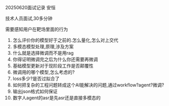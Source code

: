 20250620面试记录
安恒

技术人员面试,30多分钟

需要感知用户在靶场里面的行为

1.  怎么评价你的模型好于之前的.怎么量化,怎么对上交代
2.  多模态模型处理,原理,涉及方案
3.  什么就是选择微调而不是用rag
4.  你得证明微调完之后为什么你还需要再微调
5.  基础模型更新对于现阶段工作是否颠覆性
6.  微调用的哪个模型,怎么考虑的?
7.  loss多少?是否过拟合了
8.  如何把复杂的工程问题转成这个AI能解决的问题,通过workflow?agent?微调?
9.  输出json格式如何保证
10. 数字人agent的asr是先asr还是直接多模态的
